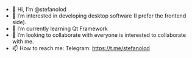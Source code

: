- 👋 Hi, I’m @stefanolod
- 👀 I’m interested in developing desktop software (I prefer the frontend side).
- 🌱 I’m currently learning Qt Framework
- 💞️ I’m looking to collaborate with everyone is interested to collaborate with me.
- 📫 How to reach me: 
   Telegram: https://t.me/stefanolod
